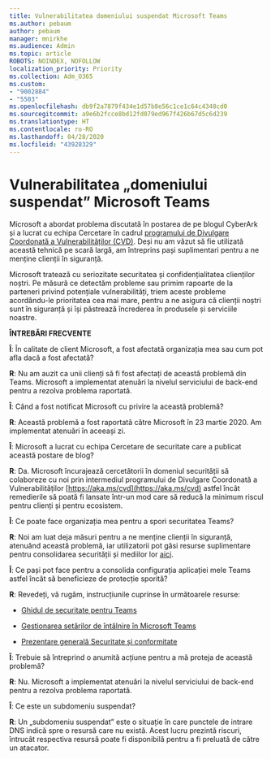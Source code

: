 ```yaml
---
title: Vulnerabilitatea domeniului suspendat Microsoft Teams
ms.author: pebaum
author: pebaum
manager: mnirkhe
ms.audience: Admin
ms.topic: article
ROBOTS: NOINDEX, NOFOLLOW
localization_priority: Priority
ms.collection: Adm_O365
ms.custom:
- "9002884"
- "5503"
ms.openlocfilehash: db9f2a7879f434e1d57b8e56c1ce1c64c4348cd0
ms.sourcegitcommit: a9e6b2fcce8bd12fd079ed967f426b67d5c6d239
ms.translationtype: HT
ms.contentlocale: ro-RO
ms.lasthandoff: 04/28/2020
ms.locfileid: "43928329"
---
```

# <a name="microsoft-teams-dangling-domain-vulnerability"></a>Vulnerabilitatea „domeniului suspendat” Microsoft Teams

Microsoft a abordat problema discutată în postarea de pe blogul CyberArk și a lucrat cu echipa Cercetare în cadrul [programului de Divulgare Coordonată a Vulnerabilităților (CVD)](https://aka.ms/cvd). Deși nu am văzut să fie utilizată această tehnică pe scară largă, am întreprins pași suplimentari pentru a ne menține clienții în siguranță.

Microsoft tratează cu seriozitate securitatea și confidențialitatea clienților noștri. Pe măsură ce detectăm probleme sau primim rapoarte de la parteneri privind potențiale vulnerabilități, triem aceste probleme acordându-le prioritatea cea mai mare, pentru a ne asigura că clienții noștri sunt în siguranță și își păstrează încrederea în produsele și serviciile noastre.

**ÎNTREBĂRI FRECVENTE**

**Î**: În calitate de client Microsoft, a fost afectată organizația mea sau cum pot afla dacă a fost afectată?

**R**: Nu am auzit ca unii clienți să fi fost afectați de această problemă din Teams. Microsoft a implementat atenuări la nivelul serviciului de back-end pentru a rezolva problema raportată.

**Î**: Când a fost notificat Microsoft cu privire la această problemă?

**R**: Această problemă a fost raportată către Microsoft în 23 martie 2020. Am implementat atenuări în aceeași zi.

**Î**: Microsoft a lucrat cu echipa Cercetare de securitate care a publicat această postare de blog?

**R**: Da. Microsoft încurajează cercetătorii în domeniul securității să colaboreze cu noi prin intermediul programului de Divulgare Coordonată a Vulnerabilităților [https://aka.ms/cvd](https://aka.ms/cvd) astfel încât remedierile să poată fi lansate într-un mod care să reducă la minimum riscul pentru clienți și pentru ecosistem.  

**Î**: Ce poate face organizația mea pentru a spori securitatea Teams?  

**R**: Noi am luat deja măsuri pentru a ne menține clienții în siguranță, atenuând această problemă, iar utilizatorii pot găsi resurse suplimentare pentru consolidarea securității și mediilor lor [aici](https://www.microsoft.com/microsoft-365/blog/2020/04/06/it-professionals-privacy-security-microsoft-teams/).  

**Î**: Ce pași pot face pentru a consolida configurația aplicației mele Teams astfel încât să beneficieze de protecție sporită?

**R**: Revedeți, vă rugăm, instrucțiunile cuprinse în următoarele resurse: 

- [Ghidul de securitate pentru Teams](https://docs.microsoft.com/microsoftteams/teams-security-guide)

- [Gestionarea setărilor de întâlnire în Microsoft Teams](https://docs.microsoft.com/microsoftteams/meeting-settings-in-teams)

- [Prezentare generală Securitate și conformitate](https://docs.microsoft.com/microsoftteams/security-compliance-overview)

**Î**: Trebuie să întreprind o anumită acțiune pentru a mă proteja de această problemă?

**R**: Nu. Microsoft a implementat atenuări la nivelul serviciului de back-end pentru a rezolva problema raportată.

**Î**: Ce este un subdomeniu suspendat?

**R**: Un „subdomeniu suspendat” este o situație în care punctele de intrare DNS indică spre o resursă care nu există.  Acest lucru prezintă riscuri, întrucât respectiva resursă poate fi disponibilă pentru a fi preluată de către un atacator.
